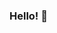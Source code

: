 ### Hello! 👋

<!--
**juliaportob/juliaportob** is a ✨ _special_ ✨ repository because its `README.md` (this file) appears on your GitHub profile.

I'm a front-end developer, and a full stack web development student at Trybe. Also, I'm graduated in Law.

Some of my habilities are: HTML, CSS, JavaScript, React, React Hooks, Redux, Jest and React Testing Library.

My LinkedIn profile is: https://www.linkedin.com/in/juliaporto/
My e-mail is: juportob@gamil.com
